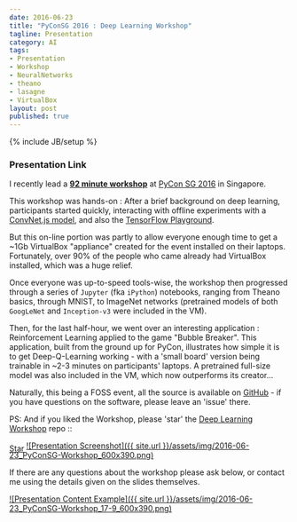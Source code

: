 ```yaml
---
date: 2016-06-23
title: "PyConSG 2016 : Deep Learning Workshop"
tagline: Presentation
category: AI
tags:
- Presentation
- Workshop
- NeuralNetworks
- theano
- lasagne
- VirtualBox
layout: post
published: true
---
```

{% include JB/setup %}


### Presentation Link

I recently lead a <strong><a href="http://redcatlabs.com/2016-06-23_PyConSG-Workshop/" target="_blank">92 minute workshop</a></strong> 
at [PyCon SG 2016](https://pycon.sg/schedule/presentation/94/) in Singapore.

This workshop was hands-on : After a brief background on deep learning, 
participants started quickly, interacting with offline experiments with a <a href="http://convnetjs.com/" target="_blank">ConvNet.js model</a>, and
also the <a href="http://playground.tensorflow.org/" target="_blank">TensorFlow Playground</a>.

But this on-line portion was partly to allow everyone enough time to get a ~1Gb VirtualBox "appliance" created for the event 
installed on their laptops.  Fortunately, over 90% of the people who came already had VirtualBox installed, which 
was a huge relief.

Once everyone was up-to-speed tools-wise, the workshop then progressed through a series of 
```Jupyter``` (fka ```iPython```) notebooks, ranging from Theano basics, through MNIST, to ImageNet networks 
(pretrained models of both ```GoogLeNet``` and ```Inception-v3``` were included in the VM).

Then, for the last half-hour, we went over an interesting application : Reinforcement Learning 
applied to the game "Bubble Breaker".  This application, built from the ground up for PyCon, illustrates
how simple it is to get Deep-Q-Learning working - with a 'small board' version being trainable in ~2-3 minutes on
participants' laptops.  A pretrained full-size model was also included in the VM, which now outperforms its creator...

Naturally, this being a FOSS event, all the source is available 
on <a href="https://github.com/mdda/deep-learning-workshop" target="_blank">GitHub</a> - 
if you have questions on the software, please leave an 'issue' there.

PS:  And if you liked the Workshop, please 'star' the <a href="https://github.com/mdda/deep-learning-workshop" target="_blank">Deep Learning Workshop</a> repo ::
<!-- From :: https://buttons.github.io/ -->
<!-- Place this tag where you want the button to render. -->
<span style="position:relative;top:5px;">
<a aria-label="Star mdda/deep-learning-workshop on GitHub" data-count-aria-label="# stargazers on GitHub" data-count-api="/repos/mdda/deep-learning-workshop#stargazers_count" data-count-href="/mdda/deep-learning-workshop/stargazers" data-icon="octicon-star" href="https://github.com/mdda/deep-learning-workshop" class="github-button">Star</a>
<!-- Place this tag right after the last button or just before your close body tag. -->
<script async defer id="github-bjs" src="https://buttons.github.io/buttons.js"></script>
</span>

<a href="http://redcatlabs.com/2016-06-23_PyConSG-Workshop/" target="_blank">
![Presentation Screenshot]({{ site.url }}/assets/img/2016-06-23_PyConSG-Workshop_600x390.png)
</a>

If there are any questions about the workshop please ask below, 
or contact me using the details given on the slides themselves.

<a href="http://redcatlabs.com/2016-06-23_PyConSG-Workshop/#/17/9" target="_blank">
![Presentation Content Example]({{ site.url }}/assets/img/2016-06-23_PyConSG-Workshop_17-9_600x390.png)
</a>
